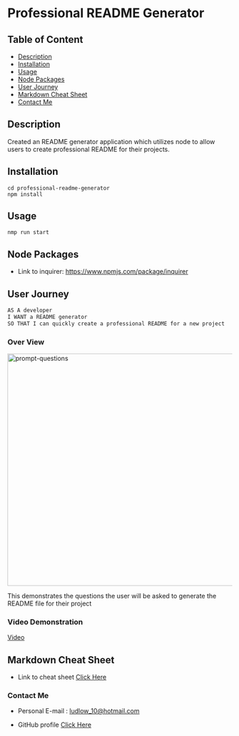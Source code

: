 # Professional README Generator

## Table of Content

- [Description](#description)
- [Installation](#installation)
- [Usage](#usage)
- [Node Packages](#node-packages)
- [User Journey](#user-journey)
- [Markdown Cheat Sheet](#markdown-cheat-sheet)
- [Contact Me](#contact-me)

## Description

Created an README generator application which utilizes node to allow users to create professional README for their projects.

## Installation

```git clone git@github.com:zahrahaji10/professional-readme-generator.git
cd professional-readme-generator
npm install
```

## Usage

```
nmp run start
```

## Node Packages

- Link to inquirer: https://www.npmjs.com/package/inquirer

## User Journey

```md
AS A developer
I WANT a README generator
SO THAT I can quickly create a professional README for a new project
```

### Over View

<img width="521" alt="prompt-questions" src="https://user-images.githubusercontent.com/102627226/172484666-7bf64265-e521-4270-9334-14f1c9361a81.png">

This demonstrates the questions the user will be asked to generate the README file for their project

### Video Demonstration

[Video](https://user-images.githubusercontent.com/102627226/172487988-cffc517e-b91e-4b82-84a6-d5224af018f0.mp4)

## Markdown Cheat Sheet

- Link to cheat sheet [Click Here](https://www.markdownguide.org/cheat-sheet)

### Contact Me

- Personal E-mail : ludlow_10@hotmail.com

- GitHub profile [Click Here](https://github.com/zahrahaji10)
